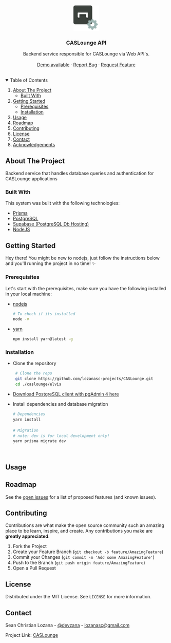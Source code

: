<!-- PROJECT LOGO -->
<br />
<p align="center">
  <a href="https://github.com/lozanasc-projects/CASLounge">
    <img src="./logo-api.png" alt="Logo" height="80">
  </a>

  <h3 align="center">CASLounge API</h3>

  <p align="center">
    Backend service responsible for CASLounge via Web API's.
    <br />
    <br />
    <a href="https://caslounge-api.herokuapp.com/">Demo available</a>
    ·
    <a href="https://github.com/lozanasc-projects/CASLounge/issues">Report Bug</a>
    ·
    <a href="https://github.com/lozanasc-projects/CASLounge/issues">Request Feature</a>
  </p>
</p>
<br/>

<!-- TABLE OF CONTENTS -->
<details open="open">
  <summary>Table of Contents</summary>
  <ol>
    <li>
      <a href="#about-the-project">About The Project</a>
      <ul>
        <li><a href="#built-with">Built With</a></li>
      </ul>
    </li>
    <li>
      <a href="#getting-started">Getting Started</a>
      <ul>
        <li><a href="#prerequisites">Prerequisites</a></li>
        <li><a href="#installation">Installation</a></li>
      </ul>
    </li>
    <li><a href="#usage">Usage</a></li>
    <li><a href="#roadmap">Roadmap</a></li>
    <li><a href="#contributing">Contributing</a></li>
    <li><a href="#license">License</a></li>
    <li><a href="#contact">Contact</a></li>
    <li><a href="#acknowledgements">Acknowledgements</a></li>
  </ol>
</details>

<!-- ABOUT THE PROJECT -->
## About The Project

Backend service that handles database queries and authentication for CASLounge applications

### Built With

This system was built with the following technologies:  

* [Prisma](https://www.prisma.io/)
* [PostgreSQL](https://www.postgresql.org/)
* [Supabase (PostgreSQL Db Hosting)](https://supabase.com/docs/)
* [NodeJS](https://nodejs.dev/)  

<!-- GETTING STARTED -->
## Getting Started

Hey there! You might be new to nodejs, just follow the instructions below and you'll running the project in no time! ✨

### Prerequisites

Let's start with the prerequisites, make sure you have the following installed in your local machine:  

* [nodejs](https://nodejs.org/en/)

  ```sh
  # To check if its installed
  node -v
  ```  

* [yarn](https://nodejs.org/en/)

  ```sh
  npm install yarn@latest -g
  ```  

### Installation  

* Clone the repository

  ```sh
   # Clone the repo
   git clone https://github.com/lozanasc-projects/CASLounge.git
   cd ./caslounge/elvis
   ```  

* [Download PostgreSQL client with pgAdmin 4 here](https://www.postgresql.org/download/)  

* Install dependencies and database migration

  ```sh
  # Dependencies
  yarn install

  # Migration
  # note: dev is for local development only!
  yarn prisma migrate dev
  ```


<br/>

<!-- USAGE EXAMPLES -->
## Usage

<!-- ROADMAP -->
## Roadmap

See the [open issues](https://github.com/lozanasc-projects/CASLounge/issues) for a list of proposed features (and known issues).

<!-- CONTRIBUTING -->
## Contributing

Contributions are what make the open source community such an amazing place to be learn, inspire, and create. Any contributions you make are **greatly appreciated**.

1. Fork the Project
2. Create your Feature Branch (`git checkout -b feature/AmazingFeature`)
3. Commit your Changes (`git commit -m 'Add some AmazingFeature'`)
4. Push to the Branch (`git push origin feature/AmazingFeature`)
5. Open a Pull Request

<!-- LICENSE -->
## License

Distributed under the MIT License. See `LICENSE` for more information.

<!-- CONTACT -->
## Contact

Sean Christian Lozana - [@devzana](https://twitter.com/devzana) - lozanasc@gmail.com

Project Link: [CASLounge](https://github.com/lozanasc-projects/CASLounge)
